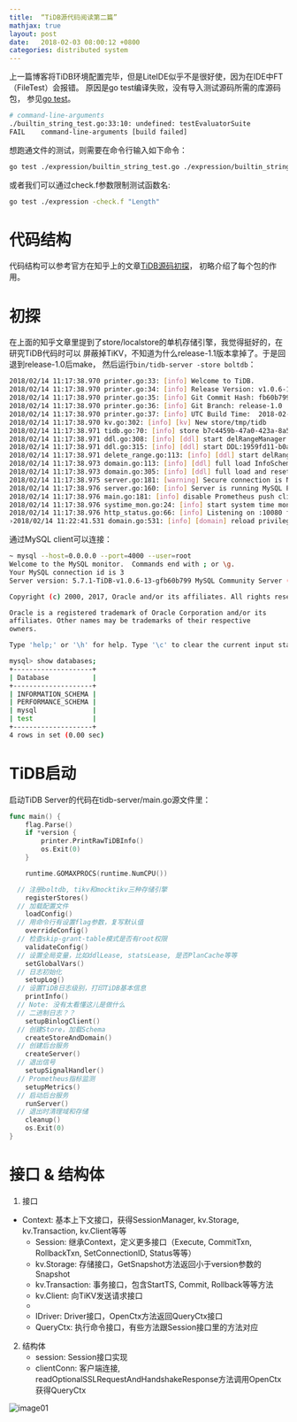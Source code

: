 ```yaml
---
title:  “TiDB源代码阅读第二篇”
mathjax: true
layout: post
date:   2018-02-03 08:00:12 +0800
categories: distributed system
---
```


上一篇博客将TiDB环境配置完毕，但是LiteIDE似乎不是很好使，因为在IDE中FT（FileTest）会报错。
原因是go test编译失败，没有导入测试源码所需的库源码包，
参见[go test](http://wiki.jikexueyuan.com/project/go-command-tutorial/0.7.html)。
```bash
# command-line-arguments
./builtin_string_test.go:33:10: undefined: testEvaluatorSuite
FAIL	command-line-arguments [build failed]
```


想跑通文件的测试，则需要在命令行输入如下命令：
```bash
go test ./expression/builtin_string_test.go ./expression/builtin_string.go ./expression/builtin.go ./expression/expression.go ./expression/schema.go ./expression/scalar_function.go ./expression/column.go ./expression/constant.go ./expression/evaluator_test.go ./expression/builtin_compare.go ./expression/builtin_math.go ./expression/builtin_op.go ./expression/builtin_json.go ./expression/builtin_control.go ./expression/builtin_encryption.go ./expression/builtin_time.go ./expression/builtin_info.go ./expression/builtin_miscellaneous.go ./expression/builtin_arithmetic.go ./expression/builtin_like.go ./expression/builtin_other.go ./expression/builtin_cast.go ./expression/errors.go ./expression/explain.go ./expression/constant_fold.go ./expression/util.go ./expression/helper.go ./expression/function_traits.go ./expression/builtin_test.go
```

或者我们可以通过check.f参数限制测试函数名:
```bash
go test ./expression -check.f "Length"
```

# 代码结构

代码结构可以参考官方在知乎上的文章[TiDB源码初探](https://zhuanlan.zhihu.com/p/24564238)，
初略介绍了每个包的作用。

# 初探

在上面的知乎文章里提到了store/localstore的单机存储引擎，我觉得挺好的，在研究TiDB代码时可以
屏蔽掉TiKV，不知道为什么release-1.1版本拿掉了。于是回退到release-1.0后make，
然后运行`bin/tidb-server -store boltdb`：
```bash
2018/02/14 11:17:38.970 printer.go:33: [info] Welcome to TiDB.
2018/02/14 11:17:38.970 printer.go:34: [info] Release Version: v1.0.6-13-gfb60b799
2018/02/14 11:17:38.970 printer.go:35: [info] Git Commit Hash: fb60b79957ad677347b55ac4b2c2b7e338ea3590
2018/02/14 11:17:38.970 printer.go:36: [info] Git Branch: release-1.0
2018/02/14 11:17:38.970 printer.go:37: [info] UTC Build Time:  2018-02-13 02:41:33
2018/02/14 11:17:38.970 kv.go:302: [info] [kv] New store/tmp/tidb
2018/02/14 11:17:38.971 tidb.go:70: [info] store b7c4459b-47a0-423a-8a51-05e9fc43b1b4 new domain, ddl lease 0s, stats lease 0
2018/02/14 11:17:38.971 ddl.go:308: [info] [ddl] start delRangeManager OK, with emulator: true
2018/02/14 11:17:38.971 ddl.go:315: [info] [ddl] start DDL:1959fd11-b0a5-4ccf-b205-c678ec9466d6
2018/02/14 11:17:38.971 delete_range.go:113: [info] [ddl] start delRange emulator
2018/02/14 11:17:38.973 domain.go:113: [info] [ddl] full load InfoSchema from version 0 to 13, in 2.230906ms
2018/02/14 11:17:38.973 domain.go:305: [info] [ddl] full load and reset schema validator.
2018/02/14 11:17:38.975 server.go:181: [warning] Secure connection is NOT ENABLED
2018/02/14 11:17:38.976 server.go:160: [info] Server is running MySQL Protocol at [0.0.0.0:4000]
2018/02/14 11:17:38.976 main.go:181: [info] disable Prometheus push client
2018/02/14 11:17:38.976 systime_mon.go:24: [info] start system time monitor
2018/02/14 11:17:38.976 http_status.go:66: [info] Listening on :10080 for status and metrics report.
›2018/02/14 11:22:41.531 domain.go:531: [info] [domain] reload privilege success.
```

通过MySQL client可以连接：
```bash
~ mysql --host=0.0.0.0 --port=4000 --user=root
Welcome to the MySQL monitor.  Commands end with ; or \g.
Your MySQL connection id is 3
Server version: 5.7.1-TiDB-v1.0.6-13-gfb60b799 MySQL Community Server (Apache License 2.0)

Copyright (c) 2000, 2017, Oracle and/or its affiliates. All rights reserved.

Oracle is a registered trademark of Oracle Corporation and/or its
affiliates. Other names may be trademarks of their respective
owners.

Type 'help;' or '\h' for help. Type '\c' to clear the current input statement.

mysql> show databases;
+--------------------+
| Database           |
+--------------------+
| INFORMATION_SCHEMA |
| PERFORMANCE_SCHEMA |
| mysql              |
| test               |
+--------------------+
4 rows in set (0.00 sec)
```

# TiDB启动
启动TiDB Server的代码在tidb-server/main.go源文件里：
```go
func main() {
	flag.Parse()
	if *version {
		printer.PrintRawTiDBInfo()
		os.Exit(0)
	}

	runtime.GOMAXPROCS(runtime.NumCPU())

  // 注册boltdb, tikv和mocktikv三种存储引擎
	registerStores()
  // 加载配置文件
	loadConfig()
  // 用命令行有设置flag参数，复写默认值
	overrideConfig()
  // 检查skip-grant-table模式是否有root权限
	validateConfig()
  // 设置全局变量，比如ddlLease, statsLease, 是否PlanCache等等
	setGlobalVars()
  // 日志初始化
	setupLog()
  // 设置TiDB日志级别，打印TiDB基本信息
	printInfo()
  // Note: 没有太看懂这儿是做什么
  // 二进制日志？？
	setupBinlogClient()
  // 创建Store，加载Schema
	createStoreAndDomain()
  // 创建后台服务
	createServer()
  // 退出信号
	setupSignalHandler()
  // Prometheus指标监测
	setupMetrics()
  // 启动后台服务
	runServer()
  // 退出时清理域和存储
	cleanup()
	os.Exit(0)
}
```

# 接口 & 结构体

1. 接口
  - Context: 基本上下文接口，获得SessionManager, kv.Storage, kv.Transaction, kv.Client等等
	- Session: 继承Context，定义更多接口（Execute, CommitTxn, RollbackTxn, SetConnectionID, Status等等）
	- kv.Storage: 存储接口，GetSnapshot方法返回小于version参数的Snapshot
	- kv.Transaction: 事务接口，包含StartTS, Commit, Rollback等等方法
	- kv.Client: 向TiKV发送请求接口
	-
	- IDriver: Driver接口，OpenCtx方法返回QueryCtx接口
	- QueryCtx: 执行命令接口，有些方法跟Session接口里的方法对应

2. 结构体
	- session: Session接口实现
	- clientConn: 客户端连接, readOptionalSSLRequestAndHandshakeResponse方法调用OpenCtx获得QueryCtx

![image01]({{site.baseurl}}/image/session_class_diagram.png)
